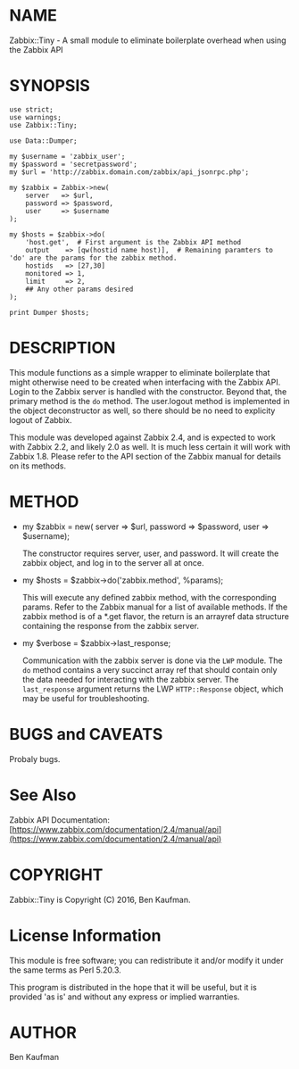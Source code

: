 # NAME

Zabbix::Tiny - A small module to eliminate boilerplate overhead when using the Zabbix API

# SYNOPSIS

    use strict;
    use warnings;
    use Zabbix::Tiny;

    use Data::Dumper;

    my $username = 'zabbix_user';
    my $password = 'secretpassword';
    my $url = 'http://zabbix.domain.com/zabbix/api_jsonrpc.php';

    my $zabbix = Zabbix->new(
        server   => $url,
        password => $password,
        user     => $username
    );

    my $hosts = $zabbix->do(
        'host.get',  # First argument is the Zabbix API method
        output    => [qw(hostid name host)],  # Remaining paramters to 'do' are the params for the zabbix method.
        hostids   => [27,30]
        monitored => 1,
        limit     => 2,
        ## Any other params desired
    );

    print Dumper $hosts;


# DESCRIPTION

This module functions as a simple wrapper to eliminate boilerplate that might otherwise need to be
created when interfacing with the Zabbix API.  Login to the Zabbix server is handled with the 
constructor.  Beyond that, the primary method is the `do` method. The user.logout method is implemented 
in the object deconstructor as well, so there should be no need to explicity logout of Zabbix.

This module was developed against Zabbix 2.4, and is expected to work with Zabbix 2.2, and likely 2.0 
as well.  It is much less certain it will work with Zabbix 1.8.  Please refer to the API section 
of the Zabbix manual for details on its methods.

# METHOD

- my $zabbix = new( server => $url, password => $password, user => $username);

    The constructor requires server, user, and password.  It will create the zabbix object, and log in 
    to the server all at once.

- my $hosts = $zabbix->do('zabbix.method', %params);

    This will execute any defined zabbix method, with the corresponding params.  Refer to the Zabbix manual 
    for a list of available methods.  If the zabbix method is of a \*.get flavor, the return is an arrayref 
    data structure containing the response from the zabbix server.

- my $verbose = $zabbix->last\_response;

    Communication with the zabbix server is done via the `LWP` module.  The `do` method 
    contains a very succinct array ref that should contain only the data needed for interacting with the 
    zabbix server.  The `last_response` argument returns the LWP `HTTP::Response` object, 
    which may be useful for troubleshooting.

# BUGS and CAVEATS

Probaly bugs.

# See Also

Zabbix API Documentation: [https://www.zabbix.com/documentation/2.4/manual/api](https://www.zabbix.com/documentation/2.4/manual/api)

# COPYRIGHT

Zabbix::Tiny is Copyright (C) 2016, Ben Kaufman.

# License Information

This module is free software; you
can redistribute it and/or modify it under the same terms
as Perl 5.20.3.

This program is distributed in the hope that it will be
useful, but it is provided 'as is' and without any express
or implied warranties. 

# AUTHOR

Ben Kaufman
